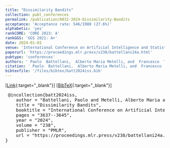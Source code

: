 ```yaml
---
title: "Dissimilarity Bandits"
collection: publ_conferences
permalink: /publication/0032-2024-Dissimilarity-Bandits
acceptance: 'Acceptance rate: 546/1980 (27.6%)'
alphabetic: 'yes'
rankCORE: 'CORE 2023: A'
rankGGS: 'GGS 2021: A+'
date: 2024-01-01
venue: 'International Conference on Artificial Intelligence and Statistics (AISTATS)'
paperurl: 'https://proceedings.mlr.press/v238/battellani24a.html'
pubtype: 'conferences'
authors: ' Paolo  Battellani,  Alberto Maria Metelli, and  Francesco  Trovò'
citation: ' Paolo  Battellani,  Alberto Maria Metelli, and  Francesco  Trovò&quot;Dissimilarity Bandits.&quot; International Conference on Artificial Intelligence and Statistics (AISTATS), 2024'
bibtexfile: '/files/bibtex/batt2024iss.bib'
---
```

 [[Link](https://proceedings.mlr.press/v238/battellani24a.html){:target="_blank"}] [[BibTeX](/files/bibtex/batt2024iss.bib){:target="_blank"}] 
<pre> @incollection{batt2024iss,
    author = "Battellani, Paolo and Metelli, Alberto Maria and Trovò, Francesco",
    title = "Dissimilarity Bandits",
    booktitle = "International Conference on Artificial Intelligence and Statistics (AISTATS)",
    pages = "3637--3645",
    year = "2024",
    volume = "238",
    publisher = "PMLR",
    url = "https://proceedings.mlr.press/v238/battellani24a.html"
} </pre>
